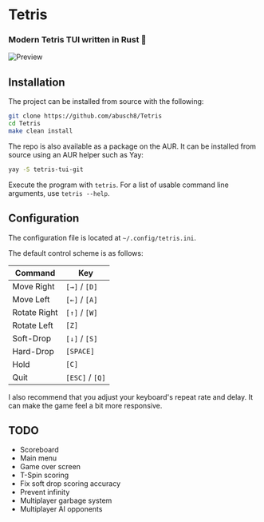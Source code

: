 # Tetris

### Modern Tetris TUI written in Rust 🦀

![Preview](preview.gif)

## Installation

The project can be installed from source with the following:

```bash
git clone https://github.com/abusch8/Tetris
cd Tetris
make clean install
```

The repo is also available as a package on the AUR.  It can be installed from source using an AUR helper such as Yay:

```bash
yay -S tetris-tui-git
```

Execute the program with `tetris`.  For a list of usable command line arguments, use `tetris --help`.

## Configuration

The configuration file is located at `~/.config/tetris.ini`.

The default control scheme is as follows:

|Command            |Key            |
|-------------------|---------------|
|Move Right         |`[→]` / `[D]`  |
|Move Left          |`[←]` / `[A]`  |
|Rotate Right       |`[↑]` / `[W]`  |
|Rotate Left        |`[Z]`          |
|Soft-Drop          |`[↓]` / `[S]`  |
|Hard-Drop          |`[SPACE]`      |
|Hold               |`[C]`          |
|Quit               |`[ESC]` / `[Q]`|

I also recommend that you adjust your keyboard's repeat rate and delay.  It can make the game feel a bit more responsive.

## TODO

- Scoreboard
- Main menu
- Game over screen
- T-Spin scoring
- Fix soft drop scoring accuracy
- Prevent infinity
- Multiplayer garbage system
- Multiplayer AI opponents

